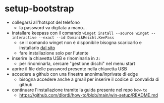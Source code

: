 # setup-bootstrap

- collegarsi all'hotspot del telefono
  - la password va digitata a mano...
- installare keepass con il comando `winget install --source winget --interactive --exact --id DominikReichl.KeePass`
  - se il comando winget non è disponibile bisogna scaricarlo e installarlo [dal sito](https://keepass.info/)
  - fare installazione solo per l'utente
- inserire la chiavetta USB e rinominarla in `J:`
  - per rinominarla, cercare "gestione dischi" nel menu start
- aprire il file delle password presente nella chiavetta USB
- accedere a github con una finestra anonima/inprivate di edge
  - bisogna accedere anche a gmail per inserire il codice di convalida di github
- continuare l'installazione tramite la guida presente nel repo `how-to`
  - https://github.com/dlordi/how-to/blob/main/win-setup/README.md
